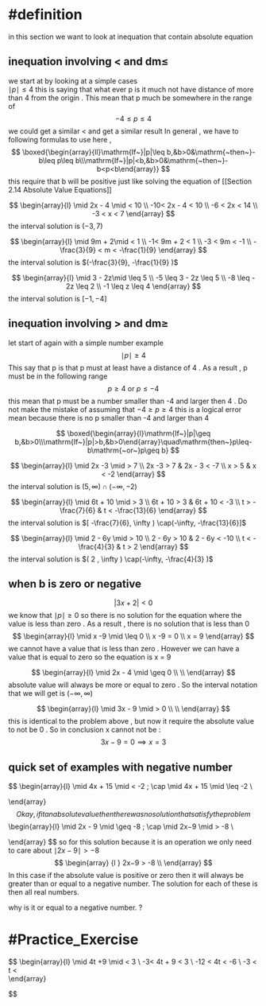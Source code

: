 
# #definition   
in this section we want to look at inequation that contain  absolute equation  

##  inequation  involving  <  and  dm$\leq$
we start at by  looking at a simple cases  
$\mid p \mid \leq 4$ 
this is saying that what ever  p  is   it much  not have distance of more than  4  from the origin   . This mean that  p  much  be somewhere in the range of  
$$
-4\leq p  \leq 4
$$
we could  get a similar    < and  get a similar result 
In general  ,  we have to following  formulas to use here ,  
$$
\boxed{\begin{array}{ll}\mathrm{If~}|p|\leq b,&b>0&\mathrm{~then~}-b\leq p\leq b\\\mathrm{If~}|p|<b,&b>0&\mathrm{~then~}-b<p<b\end{array}}
$$ this require  that   b will  be positive just like solving the equation of   [[Section 2.14 Absolute Value Equations]]

$$
\begin{array}{l}
\mid  2x -  4 \mid <  10   \\
-10<  2x  - 4  <  10    \\
-6  <  2x   <    14 \\
-3  <  x  <   7  
\end{array} 
$$
the interval  solution   is  $(-3,  7)$

$$
\begin{array}{l}
\mid 9m   +  2\mid <  1    \\
-1<   9m   +  2 <  1  \\
-3  <  9m     <    -1  \\
-\frac{3}{9}  <  m   <  -\frac{1}{9} 
\end{array} 
$$
the interval  solution   is  $(-\frac{3}{9},  -\frac{1}{9} )$



$$
\begin{array}{l}
\mid 3 - 2z\mid \leq  5    \\
-5 \leq   3 - 2z \leq  5   \\
-8 \leq  - 2z \leq  2    \\
-1 \leq  z \leq  4
\end{array} 
$$
the interval  solution   is  $[-1 ,  -4]$

##  inequation  involving  >  and  dm$\geq$
let start of again  with a  simple number example  
$$\mid  p  \mid    \geq  4$$ This say that p  is   that  p must  at least  have a distance  of 4    .  As a result ,  p   must be in the following range  
$$  p    \geq  4 \text{ or } p \leq  -4$$ 
this  mean that  p  must be  a number smaller than  -4 and larger then  4  .  Do  not make the mistake of assuming that   $-4\geq p\geq 4$ this is  a logical error  mean because there is  no p  smaller than -4 and  larger than  4 

$$
\boxed{\begin{array}{l}\mathrm{If~}|p|\geq b,&b>0\\\mathrm{If~}|p|>b,&b>0\end{array}\quad\mathrm{then~}p\leq-b\mathrm{~or~}p\geq b}
$$


$$
\begin{array}{l}
\mid 2x -3  \mid  >   7   \\
2x -3  >   7     &  2x - 3 <  -7  \\
x  >  5   &  x < -2 
\end{array} 
$$
the interval  solution   is  $( 5 ,  \infty ) \cap(-\infty,-2)$




$$
\begin{array}{l}
\mid 6t  + 10  \mid  >   3   \\
6t  + 10   > 3   & 6t  + 10 <  -3  \\
t   > -\frac{7}{6}  & t  <  -\frac{13}{6}
\end{array} 
$$
the interval  solution   is  $[ -\frac{7}{6},  \infty ) \cap(-\infty,  -\frac{13}{6}]$

 

$$
\begin{array}{l}
\mid  2 -  6y   \mid  >   10   \\
2 -  6y   > 10   & 2 -  6y <  -10  \\
t   < -\frac{4}{3} & t  >  2 
\end{array} 
$$
the interval  solution   is  $( 2 ,  \infty ) \cap(-\infty,  -\frac{4}{3} )$




##    when b is zero or negative 

$$|3x+2|<0$$
we know that   $\mid p \mid \geq 0$ so there is no solution  for the equation  where the value is less than  zero .  As a  result , there is no  solution that is less than  0  
$$
\begin{array}{l}
\mid  x   -9  \mid  \leq     0    \\
x   -9  =    0  \\
x  =   9
\end{array} 
$$
we cannot have a value that is less than  zero  . However   we can have a value that is equal to zero  so the  equation is  x  = 9  


$$
\begin{array}{l}
\mid 2x  - 4 \mid   \geq  0     \\
  \\
\end{array} 
$$
absolute value   will always  be   more or equal to  zero  . So the interval  notation that we will get is  $(-\infty ,  \infty)$ 




$$
\begin{array}{l}
\mid 3x  -  9  \mid   >  0       \\
  \\
\end{array} 
$$
this is identical to the problem  above ,  but now it  require  the absolute value to  not be  0  .  So   in conclusion   x cannot not  be : 
$$3x-  9=0  \implies  x   =   3 $$ 
##    quick set of examples  with negative number  
$$
\begin{array}{l}
\mid 4x  +  15  \mid   <  -2   \; \cap  \mid 4x  + 15 \mid     \leq  -2    \\

\end{array} 
$$
Okay ,  if it an absolute value then there was  no solution  that  satisfy the problem    
$$
\begin{array}{l}
\mid 2x - 9  \mid   \geq   -8   \; \cap  \mid 2x−9 \mid     >   -8   \\

\end{array} 
$$
so  for this solution  because it is an  operation we  only  need to care about  $\mid 2x−9 \mid     >   -8$
$$
\begin{array}  {l }
 2x−9 >  -8    \\
\end{array}
$$In this case if the absolute value is positive or zero then it will always be greater than or equal to a negative number.
The solution for each of these is then all real numbers.  

why  is  it or equal to a negative number. ?    




# #Practice_Exercise   
$$
\begin{array}{l}
\mid 4t +9 \mid    < 3      \\
-3<  4t +  9  <    3    \\
-12  <   4t    <   -6   \\
-3  <   t  <   
\end{array}

$$